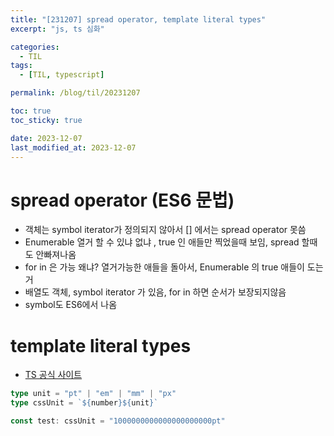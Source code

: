 ```yaml
---
title: "[231207] spread operator, template literal types"
excerpt: "js, ts 심화"

categories:
  - TIL
tags:
  - [TIL, typescript]

permalink: /blog/til/20231207

toc: true
toc_sticky: true

date: 2023-12-07
last_modified_at: 2023-12-07
---
```


# spread operator (ES6 문법)

- 객체는 symbol iterator가 정의되지 않아서 [] 에서는 spread operator 못씀
- Enumerable 열거 할 수 있냐 없냐 , true 인 애들만 찍었을때 보임, spread 할때도 안빠져나옴
- for in 은 가능 왜냐? 열거가능한 애들을 돌아서, Enumerable 의 true 애들이 도는거
- 배열도 객체, symbol iterator 가 있음, for in 하면 순서가 보장되지않음
- symbol도 ES6에서 나옴

# template literal types

- [TS 공식 사이트](https://www.typescriptlang.org/docs/handbook/2/template-literal-types.html)

```ts
type unit = "pt" | "em" | "mm" | "px"
type cssUnit = `${number}${unit}`

const test: cssUnit = "1000000000000000000000pt"
```
